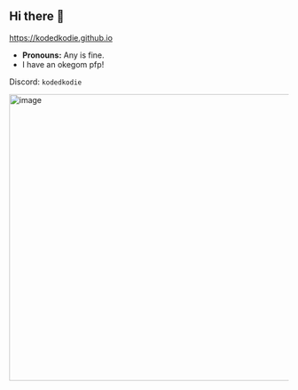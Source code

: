 ## Hi there 👋
https://kodedkodie.github.io

* **Pronouns:** Any is fine.
* I have an okegom pfp!

Discord: `kodedkodie`

<img width="516" alt="image" src="https://github.com/kodedkodie/kodedkodie/assets/154967011/0cbf0b72-e725-4bf6-bb63-892c6416973b">

